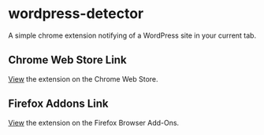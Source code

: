 # wordpress-detector
A simple chrome extension notifying of a WordPress site in your current tab.

## Chrome Web Store Link
[View](https://chrome.google.com/webstore/detail/wordpress-detector/mllfefhpnfcegnbepchcijjijhageknh) the extension on the Chrome Web Store.

## Firefox Addons Link
[View](https://addons.mozilla.org/en-US/firefox/addon/wordpress-detector/) the extension on the Firefox Browser Add-Ons.